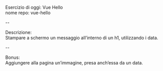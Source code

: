 Esercizio di oggi: Vue Hello <br>
nome repo: vue-hello

--

Descrizione: <br>
Stampare a schermo un messaggio all’interno di un h1, utilizzando i data.

--

Bonus: <br>
Aggiungere alla pagina un’immagine, presa anch’essa da un data.
